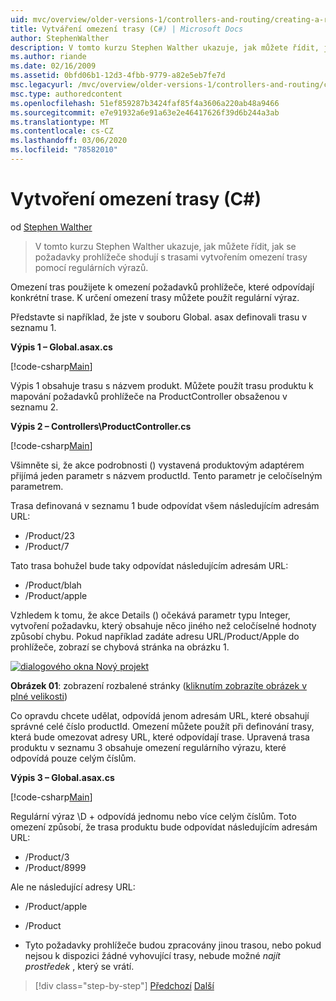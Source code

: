 ```yaml
---
uid: mvc/overview/older-versions-1/controllers-and-routing/creating-a-route-constraint-cs
title: Vytváření omezení trasy (C#) | Microsoft Docs
author: StephenWalther
description: V tomto kurzu Stephen Walther ukazuje, jak můžete řídit, jak se požadavky prohlížeče shodují s trasami vytvořením omezení trasy pomocí regulárních výrazů.
ms.author: riande
ms.date: 02/16/2009
ms.assetid: 0bfd06b1-12d3-4fbb-9779-a82e5eb7fe7d
msc.legacyurl: /mvc/overview/older-versions-1/controllers-and-routing/creating-a-route-constraint-cs
msc.type: authoredcontent
ms.openlocfilehash: 51ef859287b3424faf85f4a3606a220ab48a9466
ms.sourcegitcommit: e7e91932a6e91a63e2e46417626f39d6b244a3ab
ms.translationtype: MT
ms.contentlocale: cs-CZ
ms.lasthandoff: 03/06/2020
ms.locfileid: "78582010"
---
```

# <a name="creating-a-route-constraint-c"></a>Vytvoření omezení trasy (C#)

od [Stephen Walther](https://github.com/StephenWalther)

> V tomto kurzu Stephen Walther ukazuje, jak můžete řídit, jak se požadavky prohlížeče shodují s trasami vytvořením omezení trasy pomocí regulárních výrazů.

Omezení tras použijete k omezení požadavků prohlížeče, které odpovídají konkrétní trase. K určení omezení trasy můžete použít regulární výraz.

Představte si například, že jste v souboru Global. asax definovali trasu v seznamu 1.

**Výpis 1 – Global.asax.cs**

[!code-csharp[Main](creating-a-route-constraint-cs/samples/sample1.cs)]

Výpis 1 obsahuje trasu s názvem produkt. Můžete použít trasu produktu k mapování požadavků prohlížeče na ProductController obsaženou v seznamu 2.

**Výpis 2 – Controllers\ProductController.cs**

[!code-csharp[Main](creating-a-route-constraint-cs/samples/sample2.cs)]

Všimněte si, že akce podrobnosti () vystavená produktovým adaptérem přijímá jeden parametr s názvem productId. Tento parametr je celočíselným parametrem.

Trasa definovaná v seznamu 1 bude odpovídat všem následujícím adresám URL:

- /Product/23
- /Product/7

Tato trasa bohužel bude taky odpovídat následujícím adresám URL:

- /Product/blah
- /Product/apple

Vzhledem k tomu, že akce Details () očekává parametr typu Integer, vytvoření požadavku, který obsahuje něco jiného než celočíselné hodnoty způsobí chybu. Pokud například zadáte adresu URL/Product/Apple do prohlížeče, zobrazí se chybová stránka na obrázku 1.

[![dialogového okna Nový projekt](creating-a-route-constraint-cs/_static/image1.jpg)](creating-a-route-constraint-cs/_static/image1.png)

**Obrázek 01**: zobrazení rozbalené stránky ([kliknutím zobrazíte obrázek v plné velikosti](creating-a-route-constraint-cs/_static/image2.png))

Co opravdu chcete udělat, odpovídá jenom adresám URL, které obsahují správné celé číslo productId. Omezení můžete použít při definování trasy, která bude omezovat adresy URL, které odpovídají trase. Upravená trasa produktu v seznamu 3 obsahuje omezení regulárního výrazu, které odpovídá pouze celým číslům.

**Výpis 3 – Global.asax.cs**

[!code-csharp[Main](creating-a-route-constraint-cs/samples/sample3.cs)]

Regulární výraz \D + odpovídá jednomu nebo více celým číslům. Toto omezení způsobí, že trasa produktu bude odpovídat následujícím adresám URL:

- /Product/3
- /Product/8999

Ale ne následující adresy URL:

- /Product/apple
- /Product

- Tyto požadavky prohlížeče budou zpracovány jinou trasou, nebo pokud nejsou k dispozici žádné vyhovující trasy, nebude možné *najít prostředek* , který se vrátí.

> [!div class="step-by-step"]
> [Předchozí](creating-custom-routes-cs.md)
> [Další](creating-a-custom-route-constraint-cs.md)
